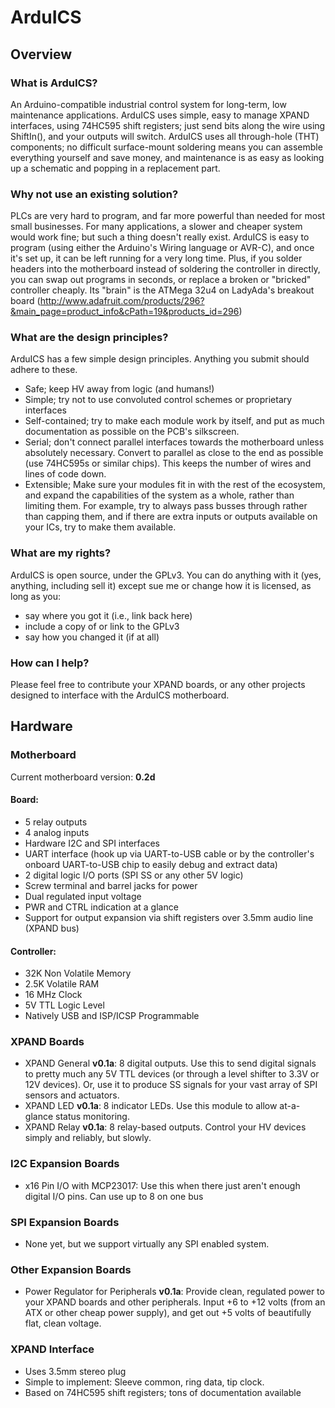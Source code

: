 ArduICS
=======
## Overview
### What is ArduICS?
An Arduino-compatible industrial control system for long-term, low maintenance applications. ArduICS uses simple, easy to manage XPAND interfaces, using 74HC595 shift registers; just send bits along the wire using ShiftIn(), and your outputs will switch. ArduICS uses all through-hole (THT) components; no difficult surface-mount soldering means you can assemble everything yourself and save money, and maintenance is as easy as looking up a schematic and popping in a replacement part.

### Why not use an existing solution?
PLCs are very hard to program, and far more powerful than needed for most small businesses. For many applications, a slower and cheaper system would work fine; but such a thing doesn't really exist. ArduICS is easy to program (using either the Arduino's Wiring language or AVR-C), and once it's set up, it can be left running for a very long time. Plus, if you solder headers into the motherboard instead of soldering the controller in directly, you can swap out programs in seconds, or replace a broken or "bricked" controller cheaply. Its "brain" is the ATMega 32u4 on LadyAda's breakout board (http://www.adafruit.com/products/296?&main_page=product_info&cPath=19&products_id=296)

### What are the design principles?
ArduICS has a few simple design principles. Anything you submit should adhere to these.

* Safe; keep HV away from logic (and humans!)
* Simple; try not to use convoluted control schemes or proprietary interfaces
* Self-contained; try to make each module work by itself, and put as much documentation as possible on the PCB's silkscreen.
* Serial; don't connect parallel interfaces towards the motherboard unless absolutely necessary. Convert to parallel as close to the end as possible (use 74HC595s or similar chips). This keeps the number of wires and lines of code down.
* Extensible; Make sure your modules fit in with the rest of the ecosystem, and expand the capabilities of the system as a whole, rather than limiting them. For example, try to always pass busses through rather than capping them, and if there are extra inputs or outputs available on your ICs, try to make them available.

### What are my rights?
ArduICS is open source, under the GPLv3. You can do anything with it (yes, anything, including sell it) except sue me or change how it is licensed, as long as you:
* say where you got it (i.e., link back here)
* include a copy of or link to the GPLv3
*  say how you changed it (if at all)

### How can I help?
Please feel free to contribute your XPAND boards, or any other projects designed to interface with the ArduICS motherboard.

## Hardware

### Motherboard
Current motherboard version: **0.2d**

#### Board:

* 5 relay outputs
* 4 analog inputs
* Hardware I2C and SPI interfaces
* UART interface (hook up via UART-to-USB cable or by the controller's onboard UART-to-USB chip to easily debug and extract data)
* 2 digital logic I/O ports (SPI SS or any other 5V logic)
* Screw terminal and barrel jacks for power
* Dual regulated input voltage
* PWR and CTRL indication at a glance
* Support for output expansion via shift registers over 3.5mm audio line (XPAND bus)

#### Controller:

* 32K Non Volatile Memory
* 2.5K Volatile RAM
* 16 MHz Clock
* 5V TTL Logic Level
* Natively USB and ISP/ICSP Programmable

### XPAND Boards
* XPAND General **v0.1a**: 8 digital outputs. Use this to send digital signals to pretty much any 5V TTL devices (or through a level shifter to 3.3V or 12V devices). Or, use it to produce SS signals for your vast array of SPI sensors and actuators.
* XPAND LED **v0.1a**: 8 indicator LEDs. Use this module to allow at-a-glance status monitoring.
* XPAND Relay **v0.1a**: 8 relay-based outputs. Control your HV devices simply and reliably, but slowly.

### I2C Expansion Boards
* x16 Pin I/O with MCP23017: Use this when there just aren't enough digital I/O pins. Can use up to 8 on one bus

### SPI Expansion Boards
* None yet, but we support virtually any SPI enabled system.

### Other Expansion Boards
* Power Regulator for Peripherals **v0.1a**: Provide clean, regulated power to your XPAND boards and other peripherals. Input +6 to +12 volts (from an ATX or other cheap power supply), and get out +5 volts of beautifully flat, clean voltage.

### XPAND Interface
* Uses 3.5mm stereo plug
* Simple to implement: Sleeve common, ring data, tip clock.
* Based on 74HC595 shift registers; tons of documentation available